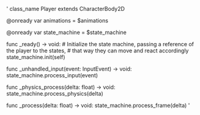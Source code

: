 
'
class_name Player
extends CharacterBody2D

@onready
var animations = $animations

@onready
var state_machine = $state_machine

func _ready() -> void:
	# Initialize the state machine, passing a reference of the player to the states,
	# that way they can move and react accordingly
	state_machine.init(self)

func _unhandled_input(event: InputEvent) -> void:
	state_machine.process_input(event)

func _physics_process(delta: float) -> void:
	state_machine.process_physics(delta)

func _process(delta: float) -> void:
	state_machine.process_frame(delta)
'
